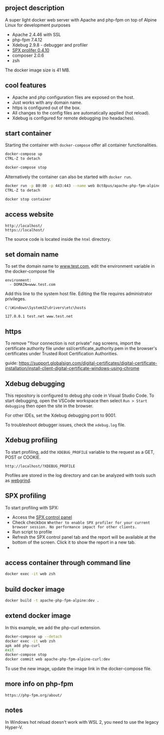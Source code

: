 ## project description

A super light docker web server with Apache and php-fpm on top of Alpine Linux for development purposes

- Apache 2.4.46 with SSL
- php-fpm 7.4.12
- Xdebug 2.9.8 - debugger and profiler
- [SPX prolifer 0.4.10](https://github.com/NoiseByNorthwest/php-spx)
- composer 2.0.6
- zsh

The docker image size is 41 MB.

## cool features

- Apache and php configuration files are exposed on the host.
- Just works with any domain name.
- https is configured out of the box.
- All changes to the config files are automatically applied (hot reload).
- Xdebug is configured for remote debugging (no headaches).

## start container

Starting the container with `docker-compose` offer all container functionalities.

```bash
docker-compose up
CTRL-Z to detach

docker-compose stop
```

Alternatively the container can also be started with `docker run`.

```bash
docker run -p 80:80 -p 443:443 --name web 8ct8pus/apache-php-fpm-alpine:latest
CTRL-Z to detach

docker stop container
```

## access website

    http://localhost/
    https://localhost/

The source code is located inside the `html` directory.

## set domain name

To set the domain name to www.test.com, edit the environment variable in the docker-compose file

    environment:
      - DOMAIN=www.test.com

Add this line to the system host file. Editing the file requires administrator privileges.

    C:\Windows\System32\drivers\etc\hosts

    127.0.0.1 test.net www.test.net

## https

To remove "Your connection is not private" nag screens, import the certificate authority file under ssl/certificate_authority.pem in the browser's certificates under Trusted Root Certification Authorities.

guide: https://support.globalsign.com/digital-certificates/digital-certificate-installation/install-client-digital-certificate-windows-using-chrome

## Xdebug debugging

This repository is configured to debug php code in Visual Studio Code.
To start debugging, open the VSCode workspace then select `Run > Start debugging` then open the site in the browser.

For other IDEs, set the Xdebug debugging port to 9001.

To troubleshoot debugger issues, check the `xdebug.log` file.

## Xdebug profiling

To start profiling, add the `XDEBUG_PROFILE` variable to the request as a GET, POST or COOKIE.

    http://localhost/?XDEBUG_PROFILE

Profiles are stored in the log directory and can be analyzed with tools such as [webgrind](https://github.com/jokkedk/webgrind).

## SPX profiling

To start profiling with SPX:

- Access the [SPX control panel](http://localhost/?SPX_KEY=dev&SPX_UI_URI=/)
- Check checkbox `Whether to enable SPX profiler for your current browser session. No performance impact for other clients.`
- Run script to profile
- Refresh the SPX control panel tab and the report will be available at the bottom of the screen. Click it to show the report in a new tab.
- 
## access container through command line

```bash
docker exec -it web zsh
```

## build docker image

```bash
docker build -t apache-php-fpm-alpine:dev .
```

## extend docker image

In this example, we add the php-curl extension.

```bash
docker-compose up --detach
docker exec -it web zsh
apk add php-curl
exit
docker-compose stop
docker commit web apache-php-fpm-alpine-curl:dev
```

To use the new image, update the image link in the docker-compose file.

## more info on php-fpm

    https://php-fpm.org/about/

## notes

In Windows hot reload doesn't work with WSL 2, you need to use the legacy Hyper-V.
